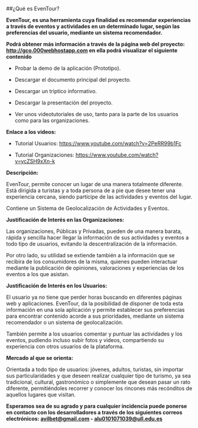 ##¿Qué es EvenTour?

**EvenTour, es una herramienta cuya finalidad es recomendar experiencias a través de eventos y actividades en un determinado lugar, según las preferencias del usuario, mediante un sistema recomendador.**

**Podrá obtener más información a través de la página web del proyecto: http://gco.000webhostapp.com en ella podrá visualizar el siguiente contenido**

* Probar la demo de la aplicación (Prototipo).

* Descargar el documento principal del proyecto.

* Descargar un triptico informativo.

* Descargar la presentación del proyecto.

* Ver unos videotutoriales de uso, tanto para la parte de los usuarios como para las organizaciones.

**Enlace a los videos:**

* Tutorial Usuarios: https://www.youtube.com/watch?v=2PeRR99b1Fc

* Tutorial Organizaciones: https://www.youtube.com/watch?v=ycZSH9xXn-k

**Descripción:**

EvenTour, permite conocer un lugar de una manera totalmente diferente. Está dirigida a turistas y a toda persona de a pie que desee
tener una experiencia cercana, siendo partícipe de las actividades y eventos del lugar.

Contiene un Sistema de Geolocalización de Actividades y Eventos.

**Justificación de Interés en las Organizaciones:**

Las organizaciones, Públicas y Privadas, pueden de una manera barata, rápida y sencilla hacer llegar la información de sus actividades y eventos a todo tipo de usuarios, evitando la descentralización de la información.

Por otro lado, su utilidad se extiende también a la información que se recibira de los consumidores de la misma, quienes pueden interactuar mediante la publicación de opiniones, valoraciones y experiencias de los eventos a los que asistan.

**Justificación de Interés en los Usuarios:**

El usuario ya no tiene que perder horas buscando en diferentes páginas web y aplicaciones. EvenTour, da la posibilidad de disponer de toda esta información en una sola aplicación y permite establecer sus preferencias para encontrar contenido acorde a sus prioridades, mediante un sistema recomendador o un sistema de geolocalización.

También permite a los usuarios comentar y puntuar las actividades y los eventos, pudiendo incluso subir fotos y videos, compartiendo su experiencia con otros usuarios de la plataforma.

**Mercado al que se orienta:**

Orientada a todo tipo de usuarios: jóvenes, adultos, turistas, sin importar sus particularidades y que deseen realizar cualquier tipo de turismo, ya sea tradicional, cultural, gastronómico o simplemente que desean pasar un rato diferente, permitiéndoles recorrer y conocer los rincones más recónditos de aquellos lugares que visitan.

**Esperamos sea de su agrado y para cualquier incidencia puede ponerse en contacto con los desarrolladores a través de los siguientes correos electrónicos: avilbet@gmail.com - alu0101071039@ull.edu.es**
